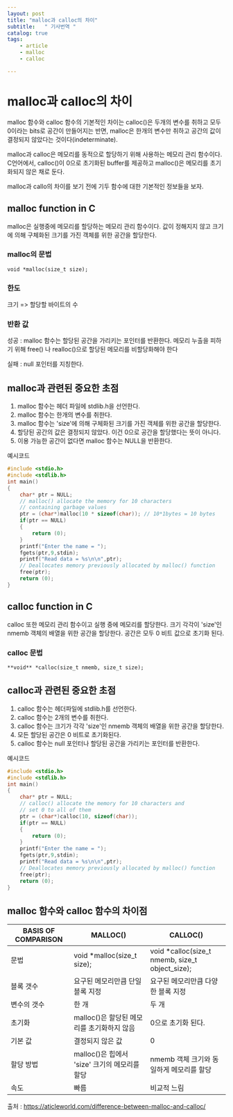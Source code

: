 ```yaml
---
layout: post
title: "malloc과 calloc의 차이"
subtitle:   " 기사번역 "
catalog: true
tags:
    - article
    - malloc
    - calloc

---
```


# malloc과 calloc의 차이

malloc 함수와 calloc 함수의 기본적인 차이는 calloc()은 두개의 변수를 취하고 모두 0이라는 bits로 공간이 만들어지는 반면, malloc은 한개의 변수만 취하고 공간의 값이 결정되지 않았다는 것이다(indeterminate).



malloc과 calloc은 메모리를 동적으로 할당하기 위해 사용하는 메모리 관리 함수이다. C언어에서, calloc()이 0으로 초기화된 buffer를 제공하고 malloc()은 메모리를 초기화되지 않은 채로 둔다.



malloc과 callo의 차이를 보기 전에 기두 함수에 대한 기본적인 정보들을 보자.



## malloc function in C

malloc은 실행중에 메모리를 할당하는 메모리 관리 함수이다. 값이 정해지지 않고 크기에 의해 구체화된 크기를 가진 객체를 위한 공간을 할당한다. 

### malloc의 문법

`void *malloc(size_t size);`



### 한도

크기 => 할당할 바이트의 수



### 반환 값

성공 : malloc 함수는 할당된 공간을 가리키는 포인터를 반환한다. 메모리 누출을 피하기 위해 free() 나 realloc()으로 할당된 메모리를 비할당화해야 한다

실패 : null 포인터를 지칭한다.



## malloc과 관련된 중요한 초점

1. malloc 함수는 헤더 파일에 stdlib.h을 선언한다.
2. malloc 함수는 한개의 변수를 취한다.
3. malloc 함수는 'size'에 의해 구체화된 크기를 가진 객체를 위한 공간을 할당한다.
4. 할당된 공간의 값은 결정되지 않았다. 이건 0으로 공간을 할당했다는 뜻이 아니다.
5. 이용 가능한 공간이 없다면 malloc 함수는 NULL을 반환한다.

예시코드

```c
#include <stdio.h>
#include <stdlib.h>
int main()
{
    char* ptr = NULL;
    // malloc() allocate the memory for 10 characters
    // containing garbage values
    ptr = (char*)malloc(10 * sizeof(char)); // 10*1bytes = 10 bytes
    if(ptr == NULL)
    {
        return (0);
    }
    printf("Enter the name = ");
    fgets(ptr,9,stdin);
    printf("Read data = %s\n\n",ptr);
    // Deallocates memory previously allocated by malloc() function
    free(ptr);
    return (0);
}
```



## calloc function in C

calloc 또한 메모리 관리 함수이고 실행 중에 메모리를 할당한다. 크기 각각이 'size'인 nmemb 객체의 배열을 위한 공간을 할당한다. 공간은 모두 0 비트 값으로 초기화 된다.



### calloc 문법

`**void** *calloc(size_t nmemb, size_t size);`



## calloc과 관련된 중요한 초점

1. calloc 함수는 헤더파일에 stdlib.h를 선언한다.
2. calloc 함수는 2개의 변수를 취한다.
3. calloc 함수는 크기가 각각 'size'인 nmemb 객체의 배열을 위한 공간을 할당한다.
4. 모든 할당된 공간은 0 비트로 초기화된다.
5. calloc 함수는 null 포인터나 할당된 공간을 가리키는 포인터를 반환한다.



예시코드

```c
#include <stdio.h>
#include <stdlib.h>
int main()
{
    char* ptr = NULL;
    // calloc() allocate the memory for 10 characters and
    // set 0 to all of them
    ptr = (char*)calloc(10, sizeof(char));
    if(ptr == NULL)
    {
        return (0);
    }
    printf("Enter the name = ");
    fgets(ptr,9,stdin);
    printf("Read data = %s\n\n",ptr);
    // Deallocates memory previously allocated by malloc() function
    free(ptr);
    return (0);
}
```





## malloc 함수와 calloc 함수의 차이점

| BASIS OF COMPARISON | MALLOC()                                      | CALLOC()                                        |
| ------------------- | --------------------------------------------- | ----------------------------------------------- |
| 문법                | void *malloc(size_t size);                    | void *calloc(size_t nmemb, size_t object_size); |
| 블록 갯수           | 요구된 메모리만큼 단일 블록 지정              | 요구된 메모리만큼 다양한 블록 지정              |
| 변수의 갯수         | 한 개                                         | 두 개                                           |
| 초기화              | malloc()은 할당된 메모리를 초기화하지 않음    | 0으로 초기화 된다.                              |
| 기본 값             | 결정되지 않은 값                              | 0                                               |
| 할당 방법           | malloc()은 힙에서 'size' 크기의 메모리를 할당 | nmemb 객체 크기와 동일하게 메모리를 할당        |
| 속도                | 빠름                                          | 비교적 느림                                     |

출처 : https://aticleworld.com/difference-between-malloc-and-calloc/